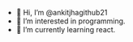 - 👋 Hi, I’m @ankitjhagithub21
- 👀 I’m interested in programming.
- 🌱 I’m currently learning react.

<!---
ankitjhagithub21/ankitjhagithub21 is a ✨ special ✨ repository because its `README.md` (this file) appears on your GitHub profile.
You can click the Preview link to take a look at your changes.
--->
